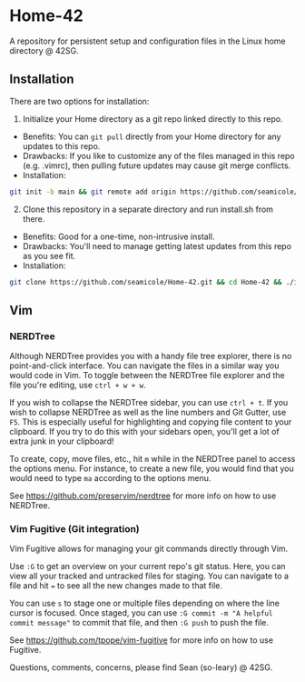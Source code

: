 # Home-42
A repository for persistent setup and configuration files in the Linux home directory @ 42SG.

## Installation

There are two options for installation:

1. Initialize your Home directory as a git repo linked directly to this repo.
  - Benefits: You can `git pull` directly from your Home directory for any updates to this repo.
  - Drawbacks: If you like to customize any of the files managed in this repo (e.g. .vimrc), then pulling future updates may cause git merge conflicts.
  - Installation:

```bash
git init -b main && git remote add origin https://github.com/seamicole/Home-42.git && git pull origin main --allow-unrelated-histories && ./install.sh
```
2. Clone this repository in a separate directory and run install.sh from there.
  - Benefits: Good for a one-time, non-intrusive install.
  - Drawbacks: You'll need to manage getting latest updates from this repo as you see fit.
  - Installation:

```bash
git clone https://github.com/seamicole/Home-42.git && cd Home-42 && ./install.sh
```

## Vim

### NERDTree

Although NERDTree provides you with a handy file tree explorer, there is no point-and-click interface. You can navigate the files in a similar way you would code in Vim. To toggle between the NERDTree file explorer and the file you're editing, use `ctrl + w + w`.

If you wish to collapse the NERDTree sidebar, you can use `ctrl + t`. If you wish to collapse NERDTree as well as the line numbers and Git Gutter, use `F5`. This is especially useful for highlighting and copying file content to your clipboard. If you try to do this with your sidebars open, you'll get a lot of extra junk in your clipboard!

To create, copy, move files, etc., hit `m` while in the NERDTree panel to access the options menu. For instance, to create a new file, you would find that you would need to type `ma` according to the options menu.

See https://github.com/preservim/nerdtree for more info on how to use NERDTree.

### Vim Fugitive (Git integration)

Vim Fugitive allows for managing your git commands directly through Vim.

Use `:G` to get an overview on your current repo's git status. Here, you can view all your tracked and untracked files for staging. You can navigate to a file and hit `=` to see all the new changes made to that file.

You can use `s` to stage one or multiple files depending on where the line cursor is focused. Once staged, you can use `:G commit -m "A helpful commit message"` to commit that file, and then `:G push` to push the file.

See https://github.com/tpope/vim-fugitive for more info on how to use Fugitive.




Questions, comments, concerns, please find Sean (so-leary) @ 42SG.
